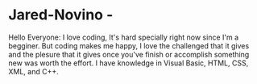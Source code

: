 # Jared-Novino - 
Hello Everyone:
  I love coding, It's hard specially right now since I'm a begginer. But coding makes me happy, I love the challenged that it gives and the plesure that it gives once you've finish or accomplish something new was worth the effort. I have knowledge in Visual Basic, HTML, CSS, XML, and C++.
